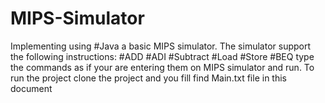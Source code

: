# MIPS-Simulator
Implementing using #Java a basic MIPS simulator. The simulator support the following instructions: #ADD #ADI #Subtract #Load #Store #BEQ 
type the commands as if your are entering them on MIPS simulator and run.
To run the project clone the project and you fill find Main.txt file in this document 
